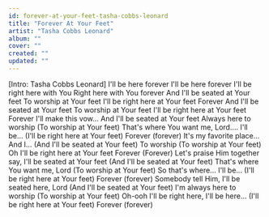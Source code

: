 ```yaml
---
id: forever-at-your-feet-tasha-cobbs-leonard
title: "Forever At Your Feet"
artist: "Tasha Cobbs Leonard"
album: ""
cover: ""
created: ""
updated: ""
---
```


[Intro: Tasha Cobbs Leonard]
I'll be here forever
I'll be here forever
I'll be right here with You
Right here with You forever
And I'll be seated at Your feet
To worship at Your feet
I'll be right here at Your feet
Forever
And I'll be seated at Your feet
To worship at Your feet
I'll be right here at Your feet
Forever
I'll make this vow...
And I'll be seated at Your feet
Always here to worship
(To worship at Your feet) That's where You want me, Lord....
I'll be... (I'll be right here at Your feet)
Forever (forever)
It's my favorite place...
And I... (And I'll be seated at Your feet)
To worship (To worship at Your feet)
Oh I'll be right here at Your feet
Forever (Forever)
Let's praise Him together say, I'll be seated at Your feet
(And I'll be seated at Your feet) That's where You want me, Lord
(To worship at Your feet) So that's where...
I'll be... (I'll be right here at Your feet)
Forever (forever)
Somebody tell Him, I'll be seated here, Lord
(And I'll be seated at Your feet)
I'm always here to worship (To worship at Your feet)
Oh-ooh I'll be right here, I'll be here... (I'll be right here at Your feet)
Forever (forever)
